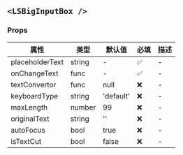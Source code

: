 ## `<LSBigInputBox />`

### Props

| 属性            | 类型   | 默认值    | 必填 | 描述 |
| --------------- | ------ | --------- | ---- | ---- |
| placeholderText | string | -         | ✅   | -    |
| onChangeText    | func   | -         | ✅   | -    |
| textConvertor   | func   | null      | ❌   | -    |
| keyboardType    | string | 'default' | ❌   | -    |
| maxLength       | number | 99        | ❌   | -    |
| originalText    | string | ''        | ❌   | -    |
| autoFocus       | bool   | true      | ❌   | -    |
| isTextCut       | bool   | false     | ❌   | -    |
